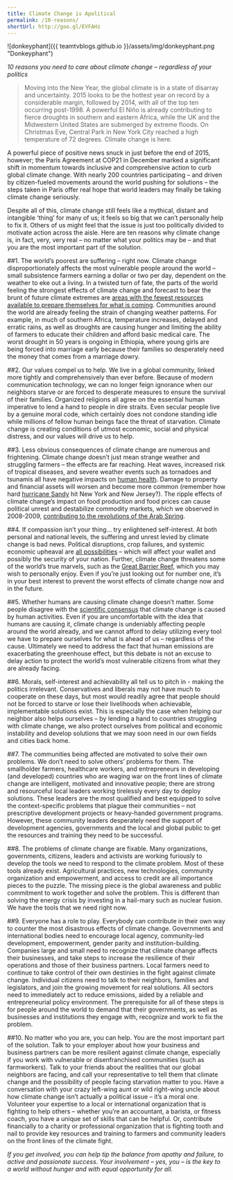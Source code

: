 ```yaml
---
title: Climate Change is Apolitical
permalink: /10-reasons/
shortUrl: http://goo.gl/EVFAHz
---
```


![donkeyphant]({{ teamtvblogs.github.io }}/assets/img/donkeyphant.png "Donkeyphant")

_10 reasons you need to care about climate change – regardless of your politics_

> Moving into the New Year, the global climate is in a state of disarray and uncertainty. 2015 looks to be the hottest year on record by a considerable margin, followed by 2014, with all of the top ten occurring post-1998. A powerful El Niño is already contributing to fierce droughts in southern and eastern Africa, while the UK and the Midwestern United States are submerged by extreme floods. On Christmas Eve, Central Park in New York City reached a high temperature of 72 degrees. Climate change is here.

<!--more-->
A powerful piece of positive news snuck in just before the end of 2015, however; the Paris Agreement at COP21 in December marked a significant shift in momentum towards inclusive and comprehensive action to curb global climate change. With nearly 200 countries participating – and driven by citizen-fueled movements around the world pushing for solutions – the steps taken in Paris offer real hope that world leaders may finally be taking climate change seriously.

Despite all of this, climate change still feels like a mythical, distant and intangible ‘thing’ for many of us; it feels so big that we can’t personally help to fix it.   Others of us might feel that the issue is just too politically divided to motivate action across the aisle.  Here are ten reasons why climate change is, in fact, very, very real – no matter what your politics may be – and that you are the most important part of the solution. 


##1. The world’s poorest are suffering – right now. 
Climate change disproportionately affects the most vulnerable people around the world – small subsistence farmers earning a dollar or two per day, dependent on the weather to eke out a living. In a twisted turn of fate, the parts of the world feeling the strongest effects of climate change and forecast to bear the brunt of future climate extremes are <a href="http://www.theguardian.com/environment/climate-consensus-97-per-cent/2015/jan/26/climate-change-could-impact-poor-much-more-than-previously-thought">areas with the fewest resources available to prepare themselves for what is coming</a>. Communities around the world are already feeling the strain of changing weather patterns. For example, in much of southern Africa, temperature increases, delayed and erratic rains, as well as droughts are causing hunger and limiting the ability of farmers to educate their children and afford basic medical care. The worst drought in 50 years is ongoing in Ethiopia, where young girls are being forced into marriage early because their families so desperately need the money that comes from a marriage dowry. 

##2. Our values compel us to help. 
We live in a global community, linked more tightly and comprehensively than ever before. Because of modern communication technology, we can no longer feign ignorance when our neighbors starve or are forced to desperate measures to ensure the survival of their families. Organized religions all agree on the essential human imperative to lend a hand to people in dire straits. Even secular people live by a genuine moral code, which certainly does not condone standing idle while millions of fellow human beings face the threat of starvation. Climate change is creating conditions of utmost economic, social and physical distress, and our values will drive us to help.

##3. Less obvious consequences of climate change 
are numerous and frightening. Climate change doesn’t just mean strange weather and struggling farmers – the effects are far reaching. Heat waves, increased risk of tropical diseases, and severe weather events such as tornadoes and tsunamis all have negative impacts on <a href="http://www.who.int/mediacentre/factsheets/fs266/en/">human health</a>. Damage to property and financial assets will worsen and become more common (remember how hard <a href="http://www.wri.org/publication/impacts-hurricane-sandy-and-climate-change-connection">hurricane Sandy</a> hit New York and New Jersey?). The ripple effects of climate change’s impact on food production and food prices can cause political unrest and destabilize commodity markets, which we observed in 2008-2009, <a href="climate">contributing to the revolutions of the Arab Spring</a>.

##4. If compassion isn’t your thing... 
try enlightened self-interest. At both personal and national levels, the suffering and unrest levied by climate change is bad news. Political disruptions, crop failures, and systemic economic upheaval are <a href="http://www.lloyds.com/news-and-insight/risk-insight/library/society-and-security/food-system-shock">all possibilities</a> – which will affect your wallet and possibly the security of your nation. Further, climate change threatens some of the world’s true marvels, such as the <a href="http://www.theguardian.com/environment/2015/aug/25/great-barrier-reef-climate-change-is-biggest-threat-to-native-species-study">Great Barrier Reef</a>, which you may wish to personally enjoy. Even if you’re just looking out for number one, it’s in your best interest to prevent the worst effects of climate change now and in the future.

##5. Whether humans are causing climate change 
doesn’t matter. Some people disagree with the <a href="http://climate.nasa.gov/scientific-consensus/">scientific consensus</a> that climate change is caused by human activities. Even if you are uncomfortable with the idea that humans are causing it, climate change is undeniably affecting people around the world already, and we cannot afford to delay utilizing every tool we have to prepare ourselves for what is ahead of us – regardless of the cause. Ultimately we need to address the fact that human emissions are exacerbating the greenhouse effect, but this debate is not an excuse to delay action to protect the world’s most vulnerable citizens from what they are already facing.

##6. Morals, self-interest and achievability 
all tell us to pitch in - making the politics irrelevant. Conservatives and liberals may not have much to cooperate on these days, but most would readily agree that people should not be forced to starve or lose their livelihoods when achievable, implementable solutions exist. This is especially the case when helping our neighbor also helps ourselves – by lending a hand to countries struggling with climate change, we also protect ourselves from political and economic instability and develop solutions that we may soon need in our own fields and cities back home.

##7. The communities being affected are motivated
to solve their own problems. We don’t need to solve others’ problems for them. The smallholder farmers, healthcare workers, and entrepreneurs in developing (and developed) countries who are waging war on the front lines of climate change are intelligent, motivated and innovative people; there are strong and resourceful local leaders working tirelessly every day to deploy solutions. These leaders are the most qualified and best equipped to solve the context-specific problems that plague their communities – not prescriptive development projects or heavy-handed government programs. However, these community leaders desperately need the support of development agencies, governments and the local and global public to get the resources and training they need to be successful.

##8. The problems of climate change are fixable. 
Many organizations, governments, citizens, leaders and activists are working furiously to develop the tools we need to respond to the climate problem. Most of these tools already exist. Agricultural practices, new technologies, community organization and empowerment, and access to credit are all importance pieces to the puzzle. The missing piece is the global awareness and public commitment to work together and solve the problem. This is different than solving the energy crisis by investing in a hail-mary such as nuclear fusion. We have the tools that we need right now.

##9. Everyone has a role to play. 
Everybody can contribute in their own way to counter the most disastrous effects of climate change. Governments and international bodies need to encourage local agency, community-led development, empowerment, gender parity and institution-building. Companies large and small need to recognize that climate change affects their businesses, and take steps to increase the resilience of their operations and those of their business partners. Local farmers need to continue to take control of their own destinies in the fight against climate change. Individual citizens need to talk to their neighbors, families and legislators, and join the growing movement for real solutions. All sectors need to immediately act to reduce emissions, aided by a reliable and entrepreneurial policy environment. The prerequisite for all of these steps is for people around the world to demand that their governments, as well as businesses and institutions they engage with, recognize and work to fix the problem. 

##10. No matter who you are, you can help.
You are the most important part of the solution. Talk to your employer about how your business and business partners can be more resilient against climate change, especially if you work with vulnerable or disenfranchised communities (such as farmworkers). Talk to your friends about the realities that our global neighbors are facing, and call your representative to tell them that climate change and the possibility of people facing starvation matter to you. Have a conversation with your crazy left-wing aunt or wild right-wing uncle about how climate change isn’t actually a political issue – it’s a moral one. Volunteer your expertise to a local or international organization that is fighting to help others – whether you’re an accountant, a barista, or fitness coach, you have a unique set of skills that can be helpful. Or, contribute financially to a charity or professional organization that is fighting tooth and nail to provide key resources and training to farmers and community leaders on the front lines of the climate fight. 

_If you get involved, you can help tip the balance from apathy and failure, to active and passionate success. Your involvement – yes, you – is the key to a world without hunger and with equal opportunity for all._

